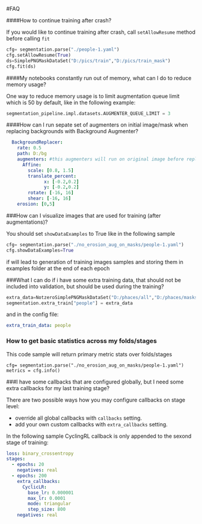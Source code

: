 #FAQ

####How to continue training after crash?

If you would like to continue training after crash, call `setAllowResume` method before calling `fit`

```python
cfg= segmentation.parse("./people-1.yaml")
cfg.setAllowResume(True)
ds=SimplePNGMaskDataSet("D:/pics/train","D:/pics/train_mask")
cfg.fit(ds)
```


####My notebooks constantly run out of memory, what can I do to reduce memory usage?

One way to reduce memory usage is to limit augmentation queue limit which is 50 by default, 
like in the following example: 

```python
segmentation_pipeline.impl.datasets.AUGMENTER_QUEUE_LIMIT = 3
```

####How can I run sepate set of augmenters on initial image/mask when replacing backgrounds with Background Augmenter?
```yaml
  BackgroundReplacer:
    rate: 0.5
    path: D:/bg
    augmenters: #this augmenters will run on original image before replacing background
      Affine:
        scale: [0.8, 1.5]
        translate_percent:
              x: [-0.2,0.2]
              y: [-0.2,0.2]
        rotate: [-16, 16]
        shear: [-16, 16]
    erosion: [0,5]   
```


###How can I visualize images that are used for training (after augmentations)?

You should set `showDataExamples` to True like in the following sample
```python
cfg= segmentation.parse("./no_erosion_aug_on_masks/people-1.yaml")
cfg.showDataExamples=True
```
if will lead to generation of training images samples and storing them in examples folder at the end of each epoch

###What I can do if i have some extra training data, that should not be included into validation, but should be used during the training?

```python
extra_data=NotzeroSimplePNGMaskDataSet("D:/phaces/all","D:/phaces/masks") #My dataset that should be added to training
segmentation.extra_train["people"] = extra_data
```   

and in the config file:

```yaml
extra_train_data: people
```

### How to get basic statistics across my folds/stages


This code sample will return primary metric stats over folds/stages
```
cfg= segmentation.parse("./no_erosion_aug_on_masks/people-1.yaml")
metrics = cfg.info()
```


###I have some callbacks that are configured globally, but I need some extra callbacks for my last training stage?

There are two possible ways how you may configure callbacks on stage level:

- override all global callbacks with `callbacks` setting.
- add your own custom callbacks with `extra_callbacks` setting.

In the following sample CyclingRL callback is only appended to the sexond stage of training:

```yaml
loss: binary_crossentropy
stages:
  - epochs: 20
    negatives: real
  - epochs: 200
    extra_callbacks:
      CyclicLR:
        base_lr: 0.000001
        max_lr: 0.0001
        mode: triangular
        step_size: 800
    negatives: real
```
